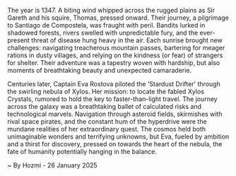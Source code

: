 
The year is 1347.  A biting wind whipped across the rugged plains as Sir Gareth and his squire, Thomas, pressed onward. Their journey, a pilgrimage to Santiago de Compostela, was fraught with peril.  Bandits lurked in shadowed forests, rivers swelled with unpredictable fury, and the ever-present threat of disease hung heavy in the air. Each sunrise brought new challenges: navigating treacherous mountain passes, bartering for meager rations in dusty villages, and relying on the kindness (or fear) of strangers for shelter.  Their adventure was a tapestry woven with hardship, but also moments of breathtaking beauty and unexpected camaraderie.

Centuries later, Captain Eva Rostova piloted the 'Stardust Drifter' through the swirling nebula of Xylos.  Her mission: to locate the fabled Xylos Crystals, rumored to hold the key to faster-than-light travel.  The journey across the galaxy was a breathtaking ballet of calculated risks and technological marvels.  Navigation through asteroid fields, skirmishes with rival space pirates, and the constant hum of the hyperdrive were the mundane realities of her extraordinary quest.  The cosmos held both unimaginable wonders and terrifying unknowns, but Eva, fueled by ambition and a thirst for discovery, pressed on towards the heart of the nebula, the fate of humanity potentially hanging in the balance.

~ By Hozmi - 26 January 2025
